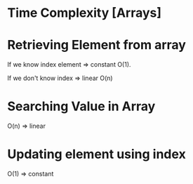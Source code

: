 

# Time Complexity [Arrays]

# Retrieving Element from array
  
  If we know index element  => constant O(1).

  If we don't know index => linear O(n)

# Searching Value in Array

  O(n) => linear

# Updating element using index

  O(1) => constant

  

